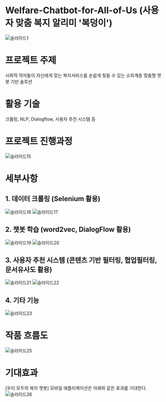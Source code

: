 # Welfare-Chatbot-for-All-of-Us (사용자 맞춤 복지 알리미 '복덩이')
 ![슬라이드1](https://user-images.githubusercontent.com/61404972/107726643-dd140f00-6d2c-11eb-91a8-ad43fd07ae5d.PNG)
 
 
 # 프로젝트 주제
 사회적 약자들이 자신에게 맞는 복지서비스를 손쉽게 찾을 수 있는 소외계층 맞춤형 챗봇 기반 솔루션
 
 
 # 활용 기술
 크롤링, NLP, Dialogflow, 사용자 추천 시스템 등 
 
 
 # 프로젝트 진행과정
![슬라이드15](https://user-images.githubusercontent.com/61404972/107734679-574e8e80-6d41-11eb-87b0-8e20ab685258.PNG)
 
 
 # 세부사항
 ## 1. 데이터 크롤링 (Selenium 활용)
 ![슬라이드16](https://user-images.githubusercontent.com/61404972/107734770-86fd9680-6d41-11eb-81cf-80efdc3e858c.PNG)
 ![슬라이드17](https://user-images.githubusercontent.com/61404972/107734765-85cc6980-6d41-11eb-8b81-b16db9efa618.PNG)
 
 
 ## 2. 챗봇 학습 (word2vec, DialogFlow 활용)
 ![슬라이드19](https://user-images.githubusercontent.com/61404972/107734830-a98faf80-6d41-11eb-9346-4e828f943730.PNG)
 ![슬라이드20](https://user-images.githubusercontent.com/61404972/107734836-ab597300-6d41-11eb-813f-3950437ee35a.PNG)
 
 
 ## 3. 사용자 추천 시스템 (콘텐츠 기반 필터링, 협업필터링, 문서유사도 활용)
 ![슬라이드21](https://user-images.githubusercontent.com/61404972/107734899-d04de600-6d41-11eb-8d18-c6356e996e0d.PNG)
 ![슬라이드22](https://user-images.githubusercontent.com/61404972/107734908-d774f400-6d41-11eb-856b-ce3e19d86594.PNG)
 
 
 ## 4. 기타 기능
 ![슬라이드23](https://user-images.githubusercontent.com/61404972/107734919-de9c0200-6d41-11eb-91e4-d80b72318754.PNG)
 
 

# 작품 흐름도
![슬라이드25](https://user-images.githubusercontent.com/61404972/107735280-ad700180-6d42-11eb-9128-9ae763f35eaf.PNG)


# 기대효과
[우리 모두의 복지 챗봇] 모바일 애플리케이션은 아래와 같은 효과를 기대한다. 
![슬라이드26](https://user-images.githubusercontent.com/61404972/107734980-fd01fd80-6d41-11eb-8f70-6302e9ab4c02.PNG)

